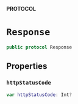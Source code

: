 **PROTOCOL**

# `Response`

```swift
public protocol Response
```

## Properties
### `httpStatusCode`

```swift
var httpStatusCode: Int?
```
